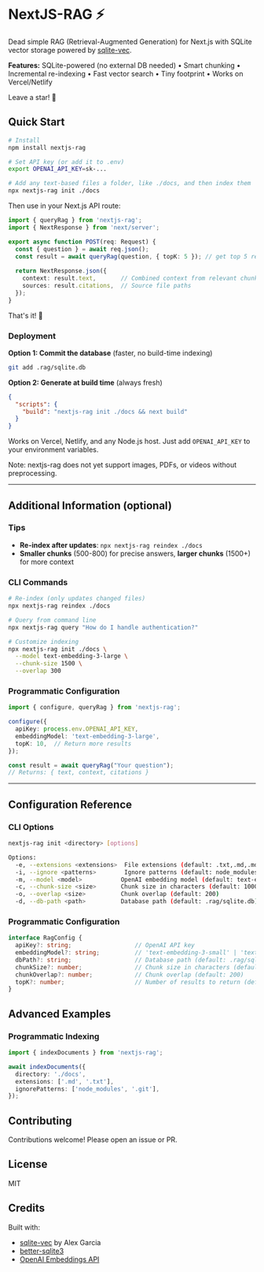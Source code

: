 # NextJS-RAG ⚡

Dead simple RAG (Retrieval-Augmented Generation) for Next.js with SQLite vector storage powered by [sqlite-vec](https://alexgarcia.xyz/sqlite-vec/js.html).

**Features:** SQLite-powered (no external DB needed) • Smart chunking • Incremental re-indexing • Fast vector search • Tiny footprint • Works on Vercel/Netlify

Leave a star! 🌟

## Quick Start

```bash
# Install
npm install nextjs-rag

# Set API key (or add it to .env)
export OPENAI_API_KEY=sk-...

# Add any text-based files a folder, like ./docs, and then index them
npx nextjs-rag init ./docs
```

Then use in your Next.js API route:

```typescript
import { queryRag } from 'nextjs-rag';
import { NextResponse } from 'next/server';

export async function POST(req: Request) {
  const { question } = await req.json();
  const result = await queryRag(question, { topK: 5 }); // get top 5 results
  
  return NextResponse.json({
    context: result.text,       // Combined context from relevant chunks
    sources: result.citations,  // Source file paths
  });
}
```

That's it! 🎉

### Deployment

**Option 1: Commit the database** (faster, no build-time indexing)
```bash
git add .rag/sqlite.db
```

**Option 2: Generate at build time** (always fresh)
```json
{
  "scripts": {
    "build": "nextjs-rag init ./docs && next build"
  }
}
```
Works on Vercel, Netlify, and any Node.js host. Just add `OPENAI_API_KEY` to your environment variables.

Note: nextjs-rag does not yet support images, PDFs, or videos without preprocessing.

---

## Additional Information (optional)

### Tips
- **Re-index after updates**: `npx nextjs-rag reindex ./docs`
- **Smaller chunks** (500-800) for precise answers, **larger chunks** (1500+) for more context

### CLI Commands

```bash
# Re-index (only updates changed files)
npx nextjs-rag reindex ./docs

# Query from command line
npx nextjs-rag query "How do I handle authentication?"

# Customize indexing
npx nextjs-rag init ./docs \
  --model text-embedding-3-large \
  --chunk-size 1500 \
  --overlap 300
```

### Programmatic Configuration

```typescript
import { configure, queryRag } from 'nextjs-rag';

configure({
  apiKey: process.env.OPENAI_API_KEY,
  embeddingModel: 'text-embedding-3-large',
  topK: 10,  // Return more results
});

const result = await queryRag("Your question");
// Returns: { text, context, citations }
```

---

## Configuration Reference

### CLI Options

```bash
nextjs-rag init <directory> [options]

Options:
  -e, --extensions <extensions>  File extensions (default: .txt,.md,.mdx,.rst,.json,.js,.ts,.tsx,.jsx)
  -i, --ignore <patterns>        Ignore patterns (default: node_modules,.git,dist,build,.next,coverage)
  -m, --model <model>           OpenAI embedding model (default: text-embedding-3-small)
  -c, --chunk-size <size>       Chunk size in characters (default: 1000)
  -o, --overlap <size>          Chunk overlap (default: 200)
  -d, --db-path <path>          Database path (default: .rag/sqlite.db)
```

### Programmatic Configuration

```typescript
interface RagConfig {
  apiKey?: string;                  // OpenAI API key
  embeddingModel?: string;          // 'text-embedding-3-small' | 'text-embedding-3-large' | 'text-embedding-ada-002'
  dbPath?: string;                  // Database path (default: .rag/sqlite.db)
  chunkSize?: number;               // Chunk size in characters (default: 1000)
  chunkOverlap?: number;            // Chunk overlap (default: 200)
  topK?: number;                    // Number of results to return (default: 5)
}
```

## Advanced Examples

### Programmatic Indexing

```typescript
import { indexDocuments } from 'nextjs-rag';

await indexDocuments({
  directory: './docs',
  extensions: ['.md', '.txt'],
  ignorePatterns: ['node_modules', '.git'],
});
```


## Contributing

Contributions welcome! Please open an issue or PR.

## License

MIT

## Credits

Built with:
- [sqlite-vec](https://alexgarcia.xyz/sqlite-vec/) by Alex Garcia
- [better-sqlite3](https://github.com/WiseLibs/better-sqlite3)
- [OpenAI Embeddings API](https://platform.openai.com/docs/guides/embeddings)

